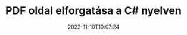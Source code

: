 ---
############################# Static ############################
layout: "auto-gen-merger"
date: 2022-11-10T10:07:24
draft: false
otherformats: xps tex epub

############################# Head ############################
head_title: "PDF oldal elforgatása C#-ban – Forgatás 90, 180, 270 szögben"
head_description: "Forgassa el egy PDF fájl adott vagy összes dokumentumoldalát 90, 180, 270 elforgatási szögben a dokumentumok egyesítése API segítségével."

############################# Header ############################
title: "PDF oldal elforgatása a C# nyelven"
description: "Forgassa el az PDF oldalt néhány soros .NET kóddal."
bg_image: "https://cms.admin.containerize.com/templates/aspose/App_Themes/V3/images/bg/header1.png"
bg_overlay: false
button:
    enable: true
    icon: "fas fa-arrow-down"
    label: "Ingyenes próbaverzió letöltése"
    link: "https://downloads.groupdocs.com/merger/net"

############################# SubMenu ############################
submenu:
    enable: true

    left:
        img_alt: "GroupDocs.Merger for .NET"
        image: "https://cms.admin.containerize.com/templates/groupdocs/images/product-logos/90x90-noborder/groupdocs-merger-net.png"
        product: "GroupDocs.Merger"
        platform: ".NET"

    middle:
        button:

            # button loop
            - link: "https://apireference.groupdocs.com/merger/net"
              text: "API-referencia"

            # button loop
            - link: "https://github.com/groupdocs-merger"
              text: "Kódpéldák"

            # button loop
            - link: "https://products.groupdocs.app/merger/family"
              text: "Élő demók"

            # button loop
            - link: "https://purchase.groupdocs.com/pricing/merger/net"
              text: "Árazás"

    right:
        link_download: "https://downloads.groupdocs.com/merger"
        link_learn: "https://docs.groupdocs.com/merger/net"
        link_buy: "https://purchase.groupdocs.com"

############################# About ############################
about:
    enable: true
    title: "A GroupDocs.Merger for .NET API-ról"
    content: |
        A [GroupDocs.Merger for .NET](/hu/merger/net/) egyszerű megoldást kínál számos dokumentumformátum biztonságos egyesítésére és felosztására, beleértve a PDF, Microsoft Office (Word, Excel, PowerPoint) , OneNote), OpenDocument, HTML, képek és sok más a .NET alkalmazásokon belül. A kód néhány sorának hozzáadásával számos dokumentumműveletet hajthat végre, például mozgathatja, eltávolíthatja, elforgathatja, cserélheti, kivonhatja vagy módosíthatja az oldalak tájolását a dokumentumokon belül. A dokumentumok egyesítési API támogatja a dokumentumoldalak előnézetének képként történő megtekintését is a dokumentum szerkezetének, formázásának és tartalmának elemzéséhez.
        
        A GroupDocs.Merger API megfelelő választás olyan vállalati megoldásokhoz, amelyekhez fájloldal-forgatási funkciókra van szükség. Ezek az API-k jól támogatottak minden nagyobb operációs rendszeren és platformon, beleértve a .NET Framework, .NET Standard, .NET Core, Mono-t is.

############################# Steps ############################
steps:
    enable: true
    title_left: "Forgassa el az PDF fájloldalt a .NET termékben"
    content_left: |
        A [GroupDocs.Merger for .NET](/hu/merger/net/) megkönnyíti a C# fejlesztői számára, hogy egy PDF fájlban 90 fokon elforgathassanak bizonyos vagy az összes oldalt. , 180 vagy 270 elforgatási szög néhány egyszerű lépés végrehajtásával.
        
        * A **RotateOptions** inicializálása a kívánt elforgatási szöggel és oldalszámokkal.
        * Hozzon létre új példányt az **Merger**-ból, és adja meg a forrásdokumentum elérési útját konstruktor paraméterként.
        * Hívja a **RotatePages** parancsot, és adja át a **RotateOptions** objektumot.
        * Hívja a **Save** parancsot, és adja meg a fájl elérési útját az eredményül kapott dokumentum mentéséhez.

    title_right: "rendszerkövetelmények"
    content_right: |
        A GroupDocs.Merger for .NET API-k minden nagyobb platformon és operációs rendszeren támogatottak. Mielőtt végrehajtaná az alábbi kódot, győződjön meg arról, hogy a következő előfeltételek telepítve vannak a rendszeren.

        * Operációs rendszerek: Microsoft Windows, Linux, MacOS
        * Fejlesztési környezetek: Visual Studio, Xamarin, MonoDevelop
        * Keretrendszerek: .NET Framework, .NET Standard, .NET Core, Mono
        * Töltse le a(z) GroupDocs.Merger for .NET legújabb verzióját innen: [NuGet](https://www.nuget.org/packages/groupdocs.merger)
         
    code: |
     {{% merger/additional-styles %}}
     {{< merger/code-merger title="Hogyan forgathatunk el PDF fájloldalt a C# példakóddal">}}

        ```csharp    
        // Forgassa el az PDF fájloldalt a GroupDocs.Merger API segítségével
        // Inicializálja a RotateOptions osztályt az elforgatási szög és az elforgatandó oldalszámok megadásához
        RotateOptions rotateOptions = new RotateOptions(RotateMode.Rotate180, new int[] { 2, 3 });

        // Példányos egyesülés a bemeneti PDF dokumentummal
        using (Merger merger = new Merger("input.pdf"))
          {
            // Hívja meg a RotatePages metódust, és adja át neki a RotateOptions objektumot
            merger.RotatePages(rotateOptions);
    
            // Hívja a Mentés metódust, és adja meg a kívánt fájl elérési utat a kimeneti dokumentum mentéséhez
            merger.Save("output.pdf");
          }
        ```
     {{< /merger/code-merger >}}

############################# Demos ############################
demos:
    enable: true
    title: "Élő bemutatók – Forgassa el az PDF fájloldalt online"
    content: |
       A [GroupDocs.Merger Live Demos](https://products.groupdocs.app/splitter/rotate-pages/pdf) webhely meglátogatásával azonnal forgathat PDF fájloldalt.
       Az élő demónak a következő előnyei vannak.
        
############################# About Formats ############################
about_formats:
    enable: true

############################# More Formats ############################
more_formats:
    enable: true
    title: "Más dokumentumformátumok oldalainak elforgatása"
    content: |
        A .NET dokumentálja az összevonási és felosztási API-t fájlformátumokhoz és képekhez. Forgasson el néhány népszerű fájlformátumot az alábbiak szerint.

############################# Back to top ###############################
back_to_top:
    enable: true
---